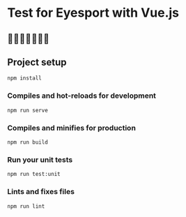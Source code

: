 # Test for Eyesport with Vue.js

## 🚴‍♂️🏋️‍♀️🤸‍♂️💪

## Project setup
```
npm install
```

### Compiles and hot-reloads for development
```
npm run serve
```

### Compiles and minifies for production
```
npm run build
```

### Run your unit tests
```
npm run test:unit
```

### Lints and fixes files
```
npm run lint
```



